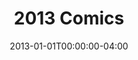 ---
title: "2013 Comics"
type: "manual-list"
date: 2013-01-01T00:00:00-04:00
draft: false
is_subpage: true
exclude_from_nav: true
nav_category: "grafald_years"
manual_links:
    - projects/grafald/comics/28-3.md
    - projects/grafald/comics/bonus_14.md
    - projects/grafald/comics/28-4.md
    - projects/grafald/comics/28-5.md
    - projects/grafald/comics/bonus_15.md
    - projects/grafald/comics/29.md
    - projects/grafald/comics/30.md
    - projects/grafald/comics/bonus_16.md
    - projects/grafald/comics/31.md
    - projects/grafald/comics/32.md
    - projects/grafald/comics/33.md
    - projects/grafald/comics/34.md
    - projects/grafald/comics/35.md
    - projects/grafald/comics/bonus_17.md
    - projects/grafald/comics/36.md
    - projects/grafald/comics/bonus_18.md
    - projects/grafald/comics/37.md
    - projects/grafald/comics/38.md
    - projects/grafald/comics/39.md
    - projects/grafald/comics/40.md
    - projects/grafald/comics/41.md
    - projects/grafald/comics/41-2.md
    - projects/grafald/comics/42.md
    - projects/grafald/comics/43.md
    - projects/grafald/comics/44.md
    - projects/grafald/comics/45.md
    - projects/grafald/comics/46.md
    - projects/grafald/comics/44-2.md
    - projects/grafald/comics/bonus_19.md
    - projects/grafald/comics/bonus_20.md
    - projects/grafald/comics/47.md
    - projects/grafald/comics/bonus_21.md
---